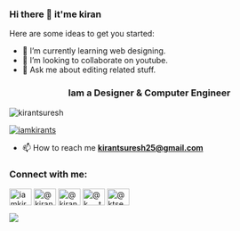 ### Hi there 👋 it'me kiran

Here are some ideas to get you started:

- 🌱 I’m currently learning web designing.
- 👯 I’m looking to collaborate on youtube.
- 💬 Ask me about editing related stuff.
<h3 align="center">Iam a Designer & Computer Engineer</h3>

<p align="left"> <img src="https://komarev.com/ghpvc/?username=kirantsuresh&label=Profile%20views&color=0e75b6&style=flat" alt="kirantsuresh" /> </p>

<p align="left"> <a href="https://twitter.com/iamkirants" target="blank"><img src="https://img.shields.io/twitter/follow/iamkirants?logo=twitter&style=for-the-badge" alt="iamkirants" /></a> </p>


- 📫 How to reach me **kirantsuresh25@gmail.com**

<h3 align="left">Connect with me:</h3>
<p align="left">
<a href="https://twitter.com/iamkirants" target="blank"><img align="center" src="https://raw.githubusercontent.com/rahuldkjain/github-profile-readme-generator/master/src/images/icons/Social/twitter.svg" alt="iamkirants" height="30" width="40" /></a>
<a href="https://www.linkedin.com/in/kiran-t-suresh-019/" target="blank"><img align="center" src="https://raw.githubusercontent.com/rahuldkjain/github-profile-readme-generator/master/src/images/icons/Social/linked-in-alt.svg" alt="@kiran-t-suresh-019" height="30" width="40" /></a>
<a href="https://www.facebook.com/kiran.karad.31/" target="blank"><img align="center" src="https://raw.githubusercontent.com/rahuldkjain/github-profile-readme-generator/master/src/images/icons/Social/facebook.svg" alt="@kiranvalluvanaadan" height="30" width="40" /></a>
<a href="https://www.instagram.com/k___t__s/" target="blank"><img align="center" src="https://raw.githubusercontent.com/rahuldkjain/github-profile-readme-generator/master/src/images/icons/Social/instagram.svg" alt="@k___t__s" height="30" width="40" /></a>
<a href="https://www.youtube.com/channel/UCQzXYe6mZgy3A23KyVzffdw" target="blank"><img align="center" src="https://raw.githubusercontent.com/rahuldkjain/github-profile-readme-generator/master/src/images/icons/Social/youtube.svg" alt="@ktseditoropedia" height="30" width="40" /></a>
</p>
<img src="https://github-readme-stats.vercel.app/api?username=kirantsuresh&&show_icons=true&title_color=ffffff&icon_color=bb2acf&text_color=daf7dc&bg_color=151515">


